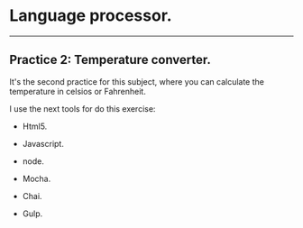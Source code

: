 # Language processor.

- - -

## Practice 2: Temperature converter.
It's the second practice for this subject, where you can calculate the temperature in celsios or Fahrenheit. 

I use the next tools for do this exercise:

  - Html5.

  - Javascript.

  - node.

  - Mocha.

  - Chai.

  - Gulp.

